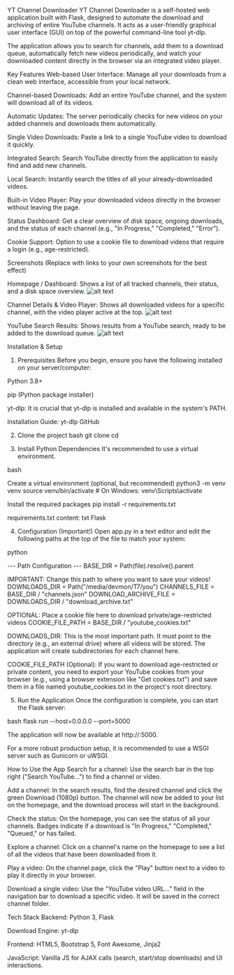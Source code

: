 YT Channel Downloader
YT Channel Downloader is a self-hosted web application built with Flask, designed to automate the download and archiving of entire YouTube channels. It acts as a user-friendly graphical user interface (GUI) on top of the powerful command-line tool yt-dlp.

The application allows you to search for channels, add them to a download queue, automatically fetch new videos periodically, and watch your downloaded content directly in the browser via an integrated video player.

Key Features
Web-based User Interface: Manage all your downloads from a clean web interface, accessible from your local network.

Channel-based Downloads: Add an entire YouTube channel, and the system will download all of its videos.

Automatic Updates: The server periodically checks for new videos on your added channels and downloads them automatically.

Single Video Downloads: Paste a link to a single YouTube video to download it quickly.

Integrated Search: Search YouTube directly from the application to easily find and add new channels.

Local Search: Instantly search the titles of all your already-downloaded videos.

Built-in Video Player: Play your downloaded videos directly in the browser without leaving the page.

Status Dashboard: Get a clear overview of disk space, ongoing downloads, and the status of each channel (e.g., "In Progress," "Completed," "Error").

Cookie Support: Option to use a cookie file to download videos that require a login (e.g., age-restricted).

Screenshots
(Replace with links to your own screenshots for the best effect)

Homepage / Dashboard:
Shows a list of all tracked channels, their status, and a disk space overview.
![alt text](https://i.imgur.com/placeholder.png)

Channel Details & Video Player:
Shows all downloaded videos for a specific channel, with the video player active at the top.
![alt text](https://i.imgur.com/placeholder.png)

YouTube Search Results:
Shows results from a YouTube search, ready to be added to the download queue.
![alt text](https://i.imgur.com/placeholder.png)

Installation & Setup
1. Prerequisites
Before you begin, ensure you have the following installed on your server/computer:

Python 3.8+

pip (Python package installer)

yt-dlp: It is crucial that yt-dlp is installed and available in the system's PATH.

Installation Guide: yt-dlp GitHub

2. Clone the project
bash git clone <your-repository-url> cd <project-folder>

3. Install Python Dependencies
It's recommended to use a virtual environment.

bash

Create a virtual environment (optional, but recommended)
python3 -m venv venv
source venv/bin/activate # On Windows: venv\Scripts\activate

Install the required packages
pip install -r requirements.txt

requirements.txt content:
txt Flask 

4. Configuration (Important!)
Open app.py in a text editor and edit the following paths at the top of the file to match your system:

python

--- Path Configuration ---
BASE_DIR = Path(file).resolve().parent

IMPORTANT: Change this path to where you want to save your videos!
DOWNLOADS_DIR = Path("/media/devmon/T7/you")
CHANNELS_FILE = BASE_DIR / "channels.json"
DOWNLOAD_ARCHIVE_FILE = DOWNLOADS_DIR / "download_archive.txt"

OPTIONAL: Place a cookie file here to download private/age-restricted videos
COOKIE_FILE_PATH = BASE_DIR / "youtube_cookies.txt"


DOWNLOADS_DIR: This is the most important path. It must point to the directory (e.g., an external drive) where all videos will be stored. The application will create subdirectories for each channel here.

COOKIE_FILE_PATH (Optional): If you want to download age-restricted or private content, you need to export your YouTube cookies from your browser (e.g., using a browser extension like "Get cookies.txt") and save them in a file named youtube_cookies.txt in the project's root directory.

5. Run the Application
Once the configuration is complete, you can start the Flask server:

bash flask run --host=0.0.0.0 --port=5000 

The application will now be available at http://<your-server-ip>:5000.

For a more robust production setup, it is recommended to use a WSGI server such as Gunicorn or uWSGI.

How to Use the App
Search for a channel: Use the search bar in the top right ("Search YouTube...") to find a channel or video.

Add a channel: In the search results, find the desired channel and click the green Download (1080p) button. The channel will now be added to your list on the homepage, and the download process will start in the background.

Check the status: On the homepage, you can see the status of all your channels. Badges indicate if a download is "In Progress," "Completed," "Queued," or has failed.

Explore a channel: Click on a channel's name on the homepage to see a list of all the videos that have been downloaded from it.

Play a video: On the channel page, click the "Play" button next to a video to play it directly in your browser.

Download a single video: Use the "YouTube video URL..." field in the navigation bar to download a specific video. It will be saved in the correct channel folder.

Tech Stack
Backend: Python 3, Flask

Download Engine: yt-dlp

Frontend: HTML5, Bootstrap 5, Font Awesome, Jinja2

JavaScript: Vanilla JS for AJAX calls (search, start/stop downloads) and UI interactions.
